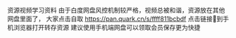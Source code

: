 资源视频学习资料 由于白度网盘风控机制较严格，视频总被和谐，资源放在其他网盘里面了，
大家点击自取 https://pan.quark.cn/s/ffff811bcbdf
点击链接🔗到手机浏览器打开转存资源
建议使用手机端网盘可以领取会员保存更为快捷

